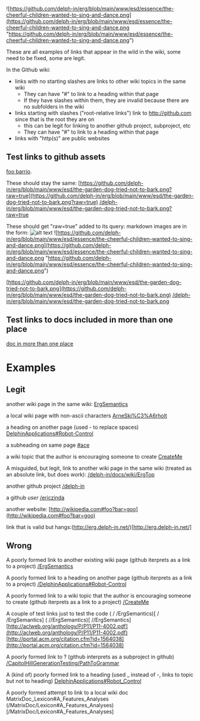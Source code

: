 ![https://github.com/delph-in/erg/blob/main/www/esd/essence/the-cheerful-children-wanted-to-sing-and-dance.png](https://github.com/delph-in/erg/blob/main/www/esd/essence/the-cheerful-children-wanted-to-sing-and-dance.png "https://github.com/delph-in/erg/blob/main/www/esd/essence/the-cheerful-children-wanted-to-sing-and-dance.png")


These are all examples of links that appear in the wild in the wiki, some need to be fixed, some are legit.


In the Github wiki:
- links with no starting slashes are links to other wiki topics in the same wiki
  - They can have "#" to link to a heading within that page
  - If they have slashes within them, they are invalid because there are no subfolders in the wiki
- links starting with slashes ("root-relative links") link to http://github.com since that is the root they are on
  - this can be legit for linking to another github project, subproject, etc
  - They can have "#" to link to a heading within that page
- links with "http(s)" are public websites
 
## Test links to github assets 
[foo barrio](mailto:foo.barrio@nm.ps).

These should stay the same:
[https://github.com/delph-in/erg/blob/main/www/esd/the-garden-dog-tried-not-to-bark.png?raw=true](https://github.com/delph-in/erg/blob/main/www/esd/the-garden-dog-tried-not-to-bark.png?raw=true)
[/delph-in/erg/blob/main/www/esd/the-garden-dog-tried-not-to-bark.png?raw=true](/delph-in/erg/blob/main/www/esd/the-garden-dog-tried-not-to-bark.png?raw=true)

These should get "raw=true" added to its query:
markdown images are in the form: ![alt text](Isolated.png "Title")
![https://github.com/delph-in/erg/blob/main/www/esd/essence/the-cheerful-children-wanted-to-sing-and-dance.png](https://github.com/delph-in/erg/blob/main/www/esd/essence/the-cheerful-children-wanted-to-sing-and-dance.png "https://github.com/delph-in/erg/blob/main/www/esd/essence/the-cheerful-children-wanted-to-sing-and-dance.png")


[https://github.com/delph-in/erg/blob/main/www/esd/the-garden-dog-tried-not-to-bark.png](https://github.com/delph-in/erg/blob/main/www/esd/the-garden-dog-tried-not-to-bark.png)
[/delph-in/erg/blob/main/www/esd/the-garden-dog-tried-not-to-bark.png](/delph-in/erg/blob/main/www/esd/the-garden-dog-tried-not-to-bark.png)

## Test links to docs included in more than one place
[doc in more than one place](GrammarEngineeringFAQ)

# Examples
## Legit
another wiki page in the same wiki: [ErgSemantics](ErgSemantics)

a local wiki page with non-ascii characters [ArneSkj%C3%A6rholt](ArneSkj%C3%A6rholt)

a heading on another page (used - to replace spaces) [DelphinApplications#Robot-Control](DelphinApplications#Robot-Control)

a subheading on same page [#ace](#ace)

a wiki topic that the author is encouraging someone to create [CreateMe](CreateMe)


A misguided, but legit, link to another wiki page in the same wiki (treated as an absolute link, but does work): [/delph-in/docs/wiki/ErgTop](/delph-in/docs/wiki/ErgTop)

another github project [/delph-in](/delph-in)

a github *user* [/ericzinda](/ericzinda)


another website: [http://wikipedia.com#foo?bar=goo](http://wikipedia.com#foo?bar=goo)

link that is valid but hangs:(http://erg.delph-in.net/)[http://erg.delph-in.net/]


## Wrong
A poorly formed link to another existing wiki page (github iterprets as a link to a project) [/ErgSemantics](/ErgSemantics)

A poorly formed link to a heading on another page (github iterprets as a link to a project) [/DelphinApplications#Robot-Control](/DelphinApplications#Robot-Control)

A poorly formed link to a wiki topic that the author is encouraging someone to create (github iterprets as a link to a project) [/CreateMe](/CreateMe)

A couple of test links just to test the code
( / /ErgSemantics)[ / /ErgSemantics]
( //ErgSemantics)[ //ErgSemantics]
[http://aclweb.org/anthology/P/P11/P11-4002.pdf](http://aclweb.org/anthology/P/P11/P11-4002.pdf)
[http://portal.acm.org/citation.cfm?id=1564038](http://portal.acm.org/citation.cfm?id=1564038)

A poorly formed link to ? (github interprets as a subproject in github) [/CapitolHillGenerationTesting/PathToGrammar](/CapitolHillGenerationTesting/PathToGrammar)

A (kind of) poorly formed link to a heading (used _ instead of -, links to topic but not to heading) [DelphinApplications#Robot_Control](/DelphinApplications#Robot_Control)

A poorly formed attempt to link to a local wiki doc MatrixDoc_Lexicon#A_Features_Analyses (/MatrixDoc/Lexicon#A_Features_Analyses)[/MatrixDoc/Lexicon#A_Features_Analyses]

